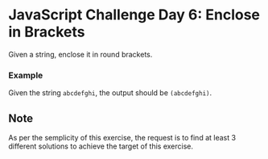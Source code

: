 # JavaScript Challenge Day 6: Enclose in Brackets

Given a string, enclose it in round brackets.

### Example

Given the string `abcdefghi`, the output should be `(abcdefghi)`.

## Note

As per the semplicity of this exercise, the request is to find at least 3 different solutions to achieve the target of this exercise.
